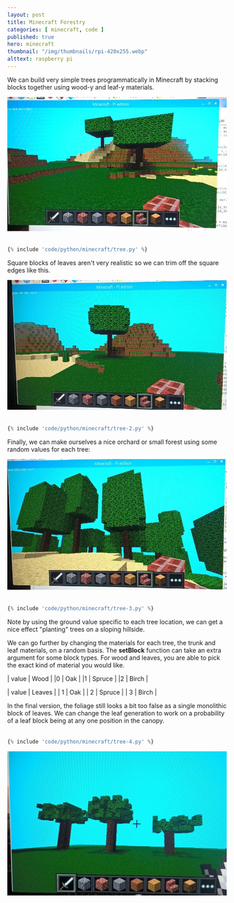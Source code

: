```yaml
---
layout: post
title: Minecraft Forestry
categories: [ minecraft, code ]
published: true
hero: minecraft 
thumbnail: "/img/thumbnails/rpi-420x255.webp"
alttext: raspberry pi
---
```


We can build very simple trees programmatically in Minecraft by stacking blocks together using 
wood-y and leaf-y materials.

<img src="/img/posts/minecraft-forestry/simple-tree.webp" alt="simple tree" class="u-max-full-width" />


```python

{% include 'code/python/minecraft/tree.py' %}

```

Square blocks of leaves aren't very realistic so we can trim off the square edges like this.

<img src="/img/posts/minecraft-forestry/better-tree.webp" alt="better tree" class="u-max-full-width" />


```python

{% include 'code/python/minecraft/tree-2.py' %}

```

Finally, we can make ourselves a nice orchard or small forest using some random values for each tree:

<img src="/img/posts/minecraft-forestry/random-forest.webp" alt="forest of trees" class="u-max-full-width" />


```python

{% include 'code/python/minecraft/tree-3.py' %}

```

Note by using the ground value specific to each tree location, we can get a nice effect "planting" trees on a sloping 
hillside.


We can go further by changing the materials for each tree, the trunk and leaf materials, on a random basis. The **setBlock** 
function can take an extra argument for some block types. For wood and leaves, you are able to pick the exact kind of 
material you would like.

| value | Wood |
|0 | Oak |
|1 | Spruce |
|2 | Birch |

| value | Leaves |
| 1 | Oak |
| 2 | Spruce |
| 3 | Birch |


In the final version, the foliage still looks a bit too false as a single monolithic block of leaves. We can 
change the leaf generation to work on a probability of a leaf block being at any one position in the canopy.

```python

{% include 'code/python/minecraft/tree-4.py' %}

```

<img src="/img/posts/minecraft-forestry/random-leaves.webp" alt="random leaves" class="u-max-full-width" />

